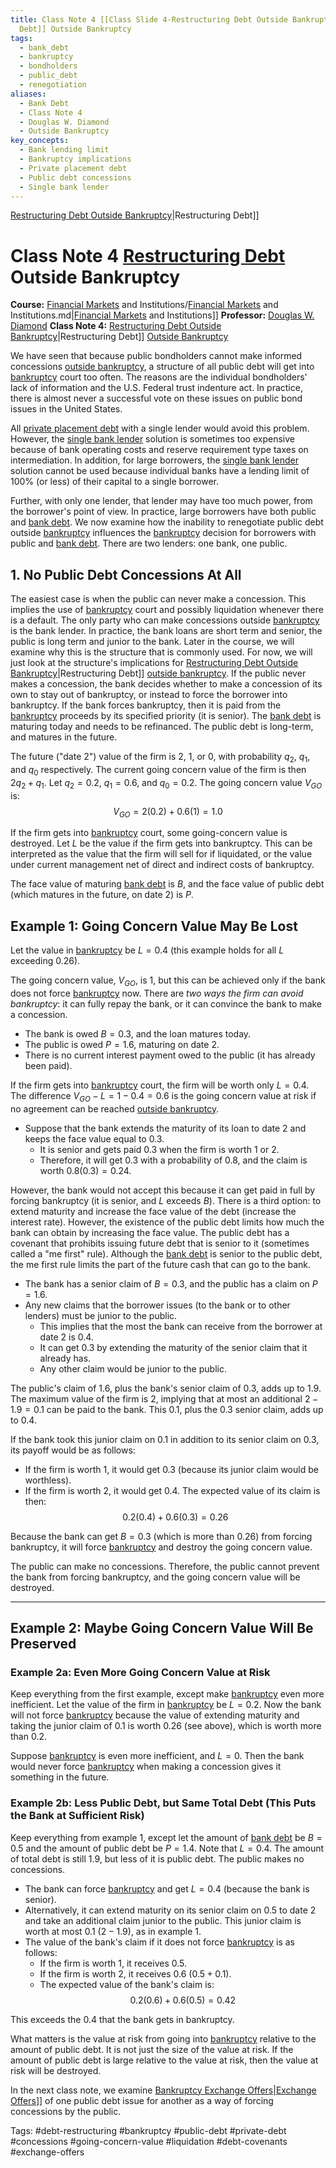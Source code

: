 ```yaml
---
title: Class Note 4 [[Class Slide 4-Restructuring Debt Outside Bankruptcy|Restructuring
  Debt]] Outside Bankruptcy
tags:
  - bank_debt
  - bankruptcy
  - bondholders
  - public_debt
  - renegotiation
aliases:
  - Bank Debt
  - Class Note 4
  - Douglas W. Diamond
  - Outside Bankruptcy
key_concepts:
  - Bank lending limit
  - Bankruptcy implications
  - Private placement debt
  - Public debt concessions
  - Single bank lender
---
```


[Restructuring Debt Outside Bankruptcy](Class%20Slide%204-[[Class%20Slide%204-Restructuring%20Debt%20Outside%20Bankruptcy)|Restructuring Debt]]

# Class Note 4 [Restructuring Debt](Class%20Slide%204-Restructuring%20Debt%20Outside%20Bankruptcy.md) Outside Bankruptcy
**Course:** [Financial Markets]([[Financial%20Markets%20and%20Institutions%20Lecture%20Notes) and Institutions/[Financial Markets](../../Financial%20Markets%20and%20Institutions%20Lecture%20Notes.md) and Institutions.md|[Financial Markets](../../Financial%20Markets%20and%20Institutions%20Lecture%20Notes.md) and Institutions]]
**Professor:** [Douglas W. Diamond](.md)
**Class Note 4:** [Restructuring Debt Outside Bankruptcy](Class%20Slide%204-[[Class%20Slide%204-Restructuring%20Debt%20Outside%20Bankruptcy)|Restructuring Debt]] [Outside Bankruptcy](.md)

We have seen that because public bondholders cannot make informed concessions [outside bankruptcy](.md),  a structure of all public debt will get into [bankruptcy](../../../Course%20Notes/HBR%20Notes/A%20Strategic%20Perspective%20on%20Bankruptcy.md) court too often. The reasons are the individual bondholders' lack of information and the U.S. Federal trust indenture act. In practice,  there is almost never a successful vote on these issues on public bond issues in the United States.

All [private placement debt](.md) with a single lender would avoid this problem. However,  the [single bank lender](.md) solution is sometimes too expensive because of bank operating costs and reserve requirement type taxes on intermediation. In addition,  for large borrowers,  the [single bank lender](.md) solution cannot be used because individual banks have a lending limit of 100% (or less) of their capital to a single borrower.

Further,  with only one lender,  that lender may have too much power,  from the borrower's point of view. In practice,  large borrowers have both public and [bank debt](.md). We now examine how the inability to renegotiate public debt outside [bankruptcy](../../../Course%20Notes/HBR%20Notes/A%20Strategic%20Perspective%20on%20Bankruptcy.md) influences the [bankruptcy](../../../Course%20Notes/HBR%20Notes/A%20Strategic%20Perspective%20on%20Bankruptcy.md) decision for borrowers with public and [bank debt](.md). There are two lenders: one bank,  one public.

## 1. No Public Debt Concessions At All

The easiest case is when the public can never make a concession. This implies the use of [bankruptcy](../../../Course%20Notes/HBR%20Notes/A%20Strategic%20Perspective%20on%20Bankruptcy.md) court and possibly liquidation whenever there is a default. The only party who can make concessions outside [bankruptcy](../../../Course%20Notes/HBR%20Notes/A%20Strategic%20Perspective%20on%20Bankruptcy.md) is the bank lender. In practice,  the bank loans are short term and senior,  the public is long term and junior to the bank. Later in the course,  we will examine why this is the structure that is commonly used. For now,  we will just look at the structure's implications for [Restructuring Debt Outside Bankruptcy](Class%20Slide%204-[[Class%20Slide%204-Restructuring%20Debt%20Outside%20Bankruptcy)|Restructuring Debt]] [outside bankruptcy](.md). If the public never makes a concession,  the bank decides whether to make a concession of its own to stay out of bankruptcy,  or instead to force the borrower into bankruptcy. If the bank forces bankruptcy,  then it is paid from the [bankruptcy](../../../Course%20Notes/HBR%20Notes/A%20Strategic%20Perspective%20on%20Bankruptcy.md) proceeds by its specified priority (it is senior). The [bank debt](.md) is maturing today and needs to be refinanced. The public debt is long-term,  and matures in the future.

The future ("date 2") value of the firm is 2,  1,  or 0,  with probability $q_2$,  $q_1$,  and $q_0$ respectively. The current going concern value of the firm is then $2q_2 + q_1$.
Let $q_2=0.2$,  $q_1=0.6$,  and $q_0=0.2$. The going concern value $V_{GO}$ is:
$$V_{GO} = 2(0.2) + 0.6(1) = 1.0$$

If the firm gets into [bankruptcy](../../../Course%20Notes/HBR%20Notes/A%20Strategic%20Perspective%20on%20Bankruptcy.md) court,  some going-concern value is destroyed. Let $L$ be the value if the firm gets into bankruptcy. This can be interpreted as the value that the firm will sell for if liquidated,  or the value under current management net of direct and indirect costs of bankruptcy.

The face value of maturing [bank debt](.md) is $B$,  and the face value of public debt (which matures in the future,  on date 2) is $P$.

## Example 1: Going Concern Value May Be Lost

Let the value in [bankruptcy](../../../Course%20Notes/HBR%20Notes/A%20Strategic%20Perspective%20on%20Bankruptcy.md) be $L = 0.4$ (this example holds for all $L$ exceeding 0.26).

The going concern value,  $V_{GO}$,  is 1,  but this can be achieved only if the bank does not force [bankruptcy](../../../Course%20Notes/HBR%20Notes/A%20Strategic%20Perspective%20on%20Bankruptcy.md) now. There are *two ways the firm can avoid bankruptcy*: it can fully repay the bank,  or it can convince the bank to make a concession.

- The bank is owed $B = 0.3$,  and the loan matures today.
- The public is owed $P = 1.6$,  maturing on date 2.
- There is no current interest payment owed to the public (it has already been paid).

If the firm gets into [bankruptcy](../../../Course%20Notes/HBR%20Notes/A%20Strategic%20Perspective%20on%20Bankruptcy.md) court,  the firm will be worth only $L = 0.4$. The difference $V_{GO} - L = 1 - 0.4 = 0.6$ is the going concern value at risk if no agreement can be reached [outside bankruptcy](.md).

- Suppose that the bank extends the maturity of its loan to date 2 and keeps the face value equal to $0.3$.
  - It is senior and gets paid $0.3$ when the firm is worth $1$ or $2$.
  - Therefore,  it will get $0.3$ with a probability of $0.8$,  and the claim is worth $0.8(0.3) = 0.24$.

However,  the bank would not accept this because it can get paid in full by forcing bankruptcy (it is senior,  and $L$ exceeds $B$). There is a third option: to extend maturity and increase the face value of the debt (increase the interest rate). However,  the existence of the public debt limits how much the bank can obtain by increasing the face value. The public debt has a covenant that prohibits issuing future debt that is senior to it (sometimes called a "me first" rule). Although the [bank debt](.md) is senior to the public debt,  the me first rule limits the part of the future cash that can go to the bank.

- The bank has a senior claim of $B = 0.3$,  and the public has a claim on $P = 1.6$.
- Any new claims that the borrower issues (to the bank or to other lenders) must be junior to the public.
  - This implies that the most the bank can receive from the borrower at date 2 is $0.4$.
  - It can get $0.3$ by extending the maturity of the senior claim that it already has.
  - Any other claim would be junior to the public.

The public's claim of $1.6$,  plus the bank's senior claim of $0.3$,  adds up to $1.9$. The maximum value of the firm is $2$,  implying that at most an additional $2 - 1.9 = 0.1$ can be paid to the bank. This $0.1$,  plus the $0.3$ senior claim,  adds up to $0.4$.

If the bank took this junior claim on $0.1$ in addition to its senior claim on $0.3$,  its payoff would be as follows:

- If the firm is worth $1$,  it would get $0.3$ (because its junior claim would be worthless).
- If the firm is worth $2$,  it would get $0.4$. The expected value of its claim is then:
$$0.2(0.4) + 0.6(0.3) = 0.26$$

Because the bank can get $B = 0.3$ (which is more than $0.26$) from forcing bankruptcy,  it will force [bankruptcy](../../../Course%20Notes/HBR%20Notes/A%20Strategic%20Perspective%20on%20Bankruptcy.md) and destroy the going concern value.

The public can make no concessions. Therefore,  the public cannot prevent the bank from forcing bankruptcy,  and the going concern value will be destroyed.

---

## Example 2: Maybe Going Concern Value Will Be Preserved

### Example 2a: Even More Going Concern Value at Risk

Keep everything from the first example,  except make [bankruptcy](../../../Course%20Notes/HBR%20Notes/A%20Strategic%20Perspective%20on%20Bankruptcy.md) even more inefficient. Let the value of the firm in [bankruptcy](../../../Course%20Notes/HBR%20Notes/A%20Strategic%20Perspective%20on%20Bankruptcy.md) be $L = 0.2$. Now the bank will not force [bankruptcy](../../../Course%20Notes/HBR%20Notes/A%20Strategic%20Perspective%20on%20Bankruptcy.md) because the value of extending maturity and taking the junior claim of $0.1$ is worth $0.26$ (see above),  which is worth more than $0.2$.

Suppose [bankruptcy](../../../Course%20Notes/HBR%20Notes/A%20Strategic%20Perspective%20on%20Bankruptcy.md) is even more inefficient,  and $L = 0$. Then the bank would never force [bankruptcy](../../../Course%20Notes/HBR%20Notes/A%20Strategic%20Perspective%20on%20Bankruptcy.md) when making a concession gives it something in the future.

### Example 2b: Less Public Debt,  but Same Total Debt (This Puts the Bank at Sufficient Risk)

Keep everything from example 1,  except let the amount of [bank debt](.md) be $B = 0.5$ and the amount of public debt be $P = 1.4$. Note that $L = 0.4$. The amount of total debt is still $1.9$,  but less of it is public debt. The public makes no concessions.

- The bank can force [bankruptcy](../../../Course%20Notes/HBR%20Notes/A%20Strategic%20Perspective%20on%20Bankruptcy.md) and get $L = 0.4$ (because the bank is senior).
- Alternatively,  it can extend maturity on its senior claim on $0.5$ to date 2 and take an additional claim junior to the public. This junior claim is worth at most $0.1$ ($2 - 1.9$),  as in example 1.
- The value of the bank's claim if it does not force [bankruptcy](../../../Course%20Notes/HBR%20Notes/A%20Strategic%20Perspective%20on%20Bankruptcy.md) is as follows:
  - If the firm is worth $1$,  it receives $0.5$.
  - If the firm is worth $2$,  it receives $0.6$ ($0.5 + 0.1$).
  - The expected value of the bank's claim is:
$$0.2(0.6) + 0.6(0.5) = 0.42$$

This exceeds the $0.4$ that the bank gets in bankruptcy.

What matters is the value at risk from going into [bankruptcy](../../../Course%20Notes/HBR%20Notes/A%20Strategic%20Perspective%20on%20Bankruptcy.md) relative to the amount of public debt. It is not just the size of the value at risk. If the amount of public debt is large relative to the value at risk,  then the value at risk will be destroyed.

In the next class note,  we examine [Bankruptcy Exchange Offers](Class%20Note%206%20Restructuring%20Public%20Debt%20Out%20of%20[[Class%20Note%206%20Restructuring%20Public%20Debt%20Out%20of%20Bankruptcy%20Exchange%20Offers)|[Exchange Offers](Merrill%20Coercive%20Exchange%20Offers.md)]] of one public debt issue for another as a way of forcing concessions by the public.

Tags: #debt-restructuring #bankruptcy #public-debt #private-debt #concessions #going-concern-value #liquidation #debt-covenants #exchange-offers